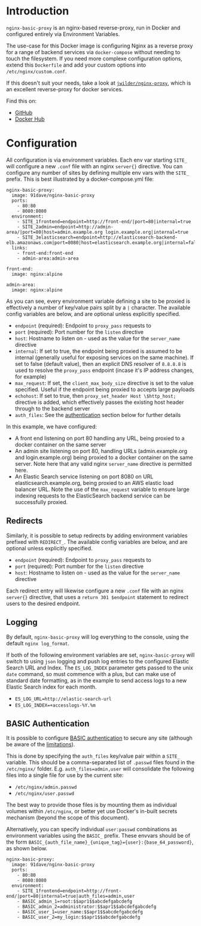 # Introduction

`nginx-basic-proxy` is an nginx-based reverse-proxy, run in Docker and configured entirely via Environment Variables.

The use-case for this Docker image is configuring Nginx as a reverse proxy for a range of backend services via `docker-compose` without needing to touch the filesystem. If you need more complexe configuration options, extend this `Dockerfile` and add your custom options into `/etc/nginx/custom.conf`.

If this doesn't suit your needs, take a look at [`jwilder/nginx-proxy`](https://github.com/jwilder/nginx-proxy), which is an excellent reverse-proxy for docker services.

Find this on:
- [GitHub](https://github.com/91dave/nginx-basic-proxy)
- [Docker Hub](https://hub.docker.com/r/91dave/nginx-basic-proxy)


# Configuration

All configuration is via environment variables. Each env var starting `SITE_` will configure a new `.conf` file with an nginx `server{}` directive. You can configure any number of sites by defining multiple env vars with the `SITE_` prefix. This is best illustrated by a docker-compose.yml file:

	nginx-basic-proxy:
	  image: 91dave/nginx-basic-proxy
	  ports:
	    - 80:80
	    - 8080:8080
	  environment:
	    - SITE_1frontend=endpoint=http://front-end/|port=80|internal=true
	    - SITE_2admin=endpoint=http://admin-area/|port=80|host=admin.example.org login.example.org|internal=true
	    - SITE_3elasticsearch=endpoint=http://elasticsearch-backend-elb.amazonaws.com|port=8080|host=elasticsearch.example.org|internal=false|max_request=20M
	  links:
	    - front-end:front-end
	    - admin-area:admin-area
		
	front-end:
	  image: nginx:alpine
	  
	admin-area:
	  image: nginx:alpine
  
As you can see, every environment variable defining a site to be proxied is effectively a number of key/value pairs split by a `|` character. The available config variables are below, and are optional unless explicitly specified.

* `endpoint` (required): Endpoint to `proxy_pass` requests to
* `port` (required): Port number for the `listen` directive
* `host`: Hostname to listen on - used as the value for the `server_name` directive
* `internal`: If set to true, the endpoint being proxied is assumed to be internal (generally useful for exposing services on the same machine). If set to false (default value), then an explicit DNS resolver of `8.8.8.8` is used to resolve the `proxy_pass` endpoint (incase it's IP address changes, for example)
* `max_request`: If set, the `client_max_body_size` directive is set to the value specified. Useful if the endpoint being proxied to accepts large payloads
* `echohost`: If set to true, then `proxy_set_header Host \$http_host;` directive is added, which effectively passes the existing host header through to the backend server
* `auth_files`: See the [authentication](#basic-authentication) section below for further details

In this example, we have configured:

  * A front end listening on port 80 handling any URL, being proxied to a docker container on the same server
  * An admin site listening on port 80, handling URLs (admin.example.org and login.example.org) being proxied to a docker container on the same server. Note here that any valid nginx `server_name` directive is permitted here.
  * An Elastic Search service listening on port 8080 on URL elasticsearch.example.org, being proxied to an AWS elastic load balancer URL. Note the use of the `max_request` variable to ensure large indexing requests to the ElasticSearch backend service can be successfully proxied.

## Redirects

Similarly, it is possible to setup redirects by adding environment variables prefixed with `REDIRECT_`. The available config variables are below, and are optional unless explicitly specified.

* `endpoint` (required): Endpoint to `proxy_pass` requests to
* `port` (required): Port number for the `listen` directive
* `host`: Hostname to listen on - used as the value for the `server_name` directive

Each redirect entry will likewise configure a new `.conf` file with an nginx `server{}` directive, that uses a `return 301 $endpoint` statement to redirect users to the desired endpoint.

## Logging

By default, `nginx-basic-proxy` will log everything to the console, using the default `nginx log_format`.

If both of the following environment variables are set, `nginx-basic-proxy` will switch to using `json` logging and push log entries to the configured Elastic Search URL and Index. The `ES_LOG_INDEX` parameter gets passed to the unix `date` command, so must commence with a plus, but can make use of standard date formatting, as in the example to send access logs to a new Elastic Search index for each month.

- `ES_LOG_URL=http://elastic-search-url`
- `ES_LOG_INDEX=+accesslogs-%Y.%m`

## BASIC Authentication

It is possible to configure [BASIC authentication](https://en.wikipedia.org/wiki/Basic_access_authentication) to secure any site (although be aware of the [limitations](https://security.stackexchange.com/a/990)).

This is done by specifying the `auth_files` key/value pair within a `SITE_` variable. This should be a comma-separated list of `.passwd` files found in the `/etc/nginx/` folder. E.g. `auth_files=admin,user` will consolidate the following files into a single file for use by the current site:

* `/etc/nginx/admin.passwd`
* `/etc/nginx/user.passwd`

The best way to provide those files is by mounting them as individual volumes within `/etc/nginx`, or better yet use Docker's in-built secrets mechanism (beyond the scope of this document).

Alternatively, you can specify individual `user:passwd` combinations as environment variables using the `BASIC_` prefix. These envvars should be of the form `BASIC_{auth_file_name}_{unique_tag}={user}:{base_64_password}`, as shown below.

	nginx-basic-proxy:
	  image: 91dave/nginx-basic-proxy
	  ports:
	    - 80:80
	    - 8080:8080
	  environment:
	    - SITE_1frontend=endpoint=http://front-end/|port=80|internal=true|auth_files=admin,user
		- BASIC_admin_1=root:$$apr1$$abcdefgabcdefg
		- BASIC_admin_2=administrator:$$apr1$$abcdefgabcdefg
		- BASIC_user_1=user_name:$$apr1$$abcdefgabcdefg
		- BASIC_user_2=my_login:$$apr1$$abcdefgabcdefg
